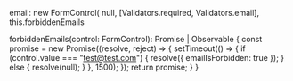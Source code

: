 email: new FormControl(
null,
[Validators.required, Validators.email],
this.forbiddenEmails

forbiddenEmails(control: FormControl): Promise<any> | Observable<any> {
const promise = new Promise<any>((resolve, reject) => {
setTimeout(() => {
if (control.value === "test@test.com") {
resolve({ emailIsForbidden: true });
} else {
resolve(null);
}
}, 1500);
});
return promise;
}
}
